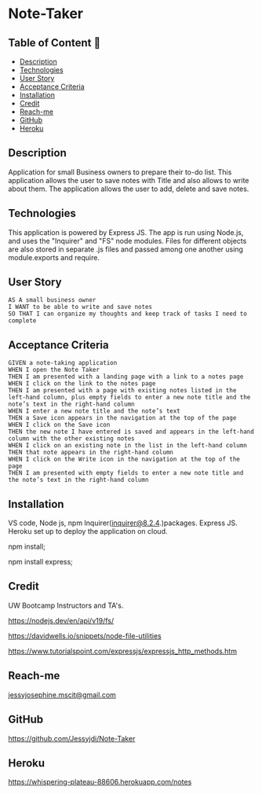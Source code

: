 # Note-Taker

## Table of Content 📖
  - [Description](#description)
  - [Technologies](#technologies)
  - [User Story](#user-story)
  - [Acceptance Criteria](#acceptance-criteria)
  - [Installation](#installation)
  - [Credit](#credit)
  - [Reach-me](#reach-me)
  - [GitHub](#github)
  - [Heroku](#heroku)

## Description  

Application for small Business owners to prepare their to-do list. This application allows the user to save notes with Title and also allows to write about them. The application allows the user to add, delete and save notes. 

## Technologies

This application is powered by Express JS. The app is run using Node.js, and uses the "Inquirer" and "FS" node modules. Files for different objects are also stored in separate .js files and passed among one another using module.exports and require.

## User Story

```
AS A small business owner
I WANT to be able to write and save notes
SO THAT I can organize my thoughts and keep track of tasks I need to complete
```

## Acceptance Criteria

```
GIVEN a note-taking application
WHEN I open the Note Taker
THEN I am presented with a landing page with a link to a notes page
WHEN I click on the link to the notes page
THEN I am presented with a page with existing notes listed in the left-hand column, plus empty fields to enter a new note title and the note’s text in the right-hand column
WHEN I enter a new note title and the note’s text
THEN a Save icon appears in the navigation at the top of the page
WHEN I click on the Save icon
THEN the new note I have entered is saved and appears in the left-hand column with the other existing notes
WHEN I click on an existing note in the list in the left-hand column
THEN that note appears in the right-hand column
WHEN I click on the Write icon in the navigation at the top of the page
THEN I am presented with empty fields to enter a new note title and the note’s text in the right-hand column
```

## Installation

VS code, Node js, npm Inquirer(inquirer@8.2.4.)packages.
Express JS. Heroku set up to deploy the application on cloud.

npm install;

npm install express;


## Credit

UW Bootcamp Instructors and TA's.

https://nodejs.dev/en/api/v19/fs/

https://davidwells.io/snippets/node-file-utilities

https://www.tutorialspoint.com/expressjs/expressjs_http_methods.htm

## Reach-me

jessyjosephine.mscit@gmail.com

## GitHub

https://github.com/Jessyjdi/Note-Taker

## Heroku

https://whispering-plateau-88606.herokuapp.com/notes

